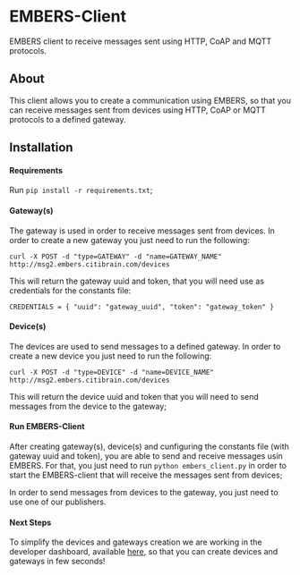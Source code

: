 # EMBERS-Client
EMBERS client to receive messages sent using HTTP, CoAP and MQTT protocols.

## About
This client allows you to create a communication using EMBERS, so that you can receive messages sent from devices using HTTP, CoAP or MQTT protocols to a defined gateway.

## Installation

#### Requirements
Run `pip install -r requirements.txt`;

#### Gateway(s)
The gateway is used in order to receive messages sent from devices. In order to create a new gateway you just need to run the following:

`curl -X POST -d "type=GATEWAY" -d "name=GATEWAY_NAME" http://msg2.embers.citibrain.com/devices` 

This will return the gateway uuid and token, that you will need use as credentials for the constants file:

`CREDENTIALS = {
"uuid": "gateway_uuid",
"token": "gateway_token"
}`

#### Device(s)
The devices are used to send messages to a defined gateway. In order to create a new device you just need to run the following:

`curl -X POST -d "type=DEVICE" -d "name=DEVICE_NAME" http://msg2.embers.citibrain.com/devices`

This will return the device uuid and token that you will need to send messages from the device to the gateway;

#### Run EMBERS-Client

After creating gateway(s), device(s) and cunfiguring the constants file (with gateway uuid and token), you are able to send and receive messages usin EMBERS. For that, you just need to run  `python embers_client.py` in order to start the EMBERS-client that will receive the messages sent from devices;

In order to send messages from devices to the gateway, you just need to use one of our publishers.

#### Next Steps

To simplify the devices and gateways creation we are working in the developer dashboard, available [here]( https://developer.embers.city/dashboard), so that you can create devices and gateways in few seconds!